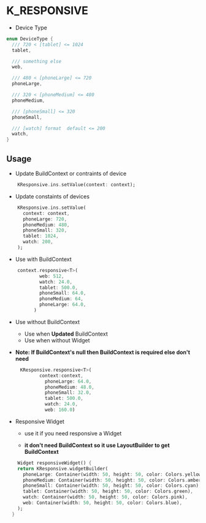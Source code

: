 # K_RESPONSIVE

- Device Type

```dart
enum DeviceType {
  /// 720 < [tablet] <= 1024
  tablet,

  /// something else
  web,

  /// 480 < [phoneLarge] <= 720
  phoneLarge,

  /// 320 < [phoneMedium] <= 480
  phoneMedium,

  /// [phoneSmall] <= 320
  phoneSmall,

  /// [watch] format  default <= 200
  watch,
}
```

## Usage

- Update BuildContext or contraints of device

```dart
    KResponsive.ins.setValue(context: context);
```

- Update constaints of devices

```dart
    KResponsive.ins.setValue(
      context: context,
      phoneLarge: 720,
      phoneMedium: 480,
      phoneSmall: 320,
      tablet: 1024,
      watch: 200,
    );
```

- Use with BuildContext

```dart
    context.responsive<T>(
            web: 512,
            watch: 24.0,
            tablet: 500.0,
            phoneSmall: 64.0,
            phoneMedium: 64,
            phoneLarge: 64.0,
          )
```

- Use without BuildContext
  
  - Use when **Updated**  BuildContext
  - Use when without Widget

- **Note: If BuildContext's null then BuildContext is required else don't need**

```dart
     KResponsive.responsive<T>(
            context:context,
              phoneLarge: 64.0,
              phoneMedium: 48.0,
              phoneSmall: 32.0,
              tablet: 500.0,
              watch: 24.0,
              web: 160.0)
```

- Responsive Widget

  - use it if you need responsive a Widget

  - **it don't need BuildContext so it use LayoutBuilder to get BuildContext**

```dart
    Widget responsiveWidget() {
    return KResponsive.widgetBuilder(
      phoneLarge: Container(width: 50, height: 50, color: Colors.yellow),
      phoneMedium: Container(width: 50, height: 50, color: Colors.amber),
      phoneSmall: Container(width: 50, height: 50, color: Colors.cyan),
      tablet: Container(width: 50, height: 50, color: Colors.green),
      watch: Container(width: 50, height: 50, color: Colors.pink),
      web: Container(width: 50, height: 50, color: Colors.blue),
    );
  }
```
